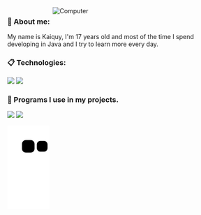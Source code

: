 

<img src="https://i2.wp.com/allhtaccess.info/wp-content/uploads/2018/03/programming.gif?fit=1281%2C716&ssl=1" min-width="200px" max-width="200px" width="400px" align="right" alt="Computer">

### 🎩 About me:

My name is Kaiquy, I'm 17 years old and most of the time
I spend developing in Java
and I try to learn more every day.

### :clipboard: Technologies:

<code><img height="30" src="https://img.shields.io/badge/Java-007396?style=for-the-badge&logo=java&logoColor=white"></code>
<code><img height="30" src="https://img.shields.io/badge/MySQL-007396?style=for-the-badge&logo=java&logoColor=white"></code>

### 🚀 Programs I use in my projects.

<code><img height="30" src="https://img.shields.io/badge/IntelliJ-black?style=for-the-badge&logo=intellij-idea&logoColor=white"></code>
<code><img height="30" src="https://img.shields.io/badge/GitHub_Desktop-gray?style=for-the-badge&logo=github&logoColor=purple"></code>
 
 
![Snake animation](https://github.com/rafaballerini/rafaballerini/blob/output/github-contribution-grid-snake.svg)
